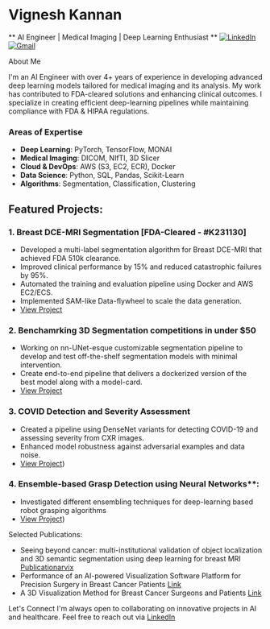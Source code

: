 # Vignesh Kannan
** AI Engineer | Medical Imaging | Deep Learning Enthusiast ** 
[![LinkedIn](https://img.shields.io/badge/LinkedIn-VigneshKannan-blue)](https://www.linkedin.com/in/vigneshkannan/) [![Gmail](https://img.shields.io/badge/Email-gvkannan.work%40gmail.com-red)](mailto:gvkannan.work@gmail.com) 
 
About Me

I'm an AI Engineer with over 4+ years of experience in developing advanced deep learning models tailored for medical imaging and its analysis. My work has contributed to FDA-cleared solutions and enhancing clinical outcomes. I specialize in creating efficient deep-learning pipelines while maintaining compliance with FDA & HIPAA regulations.

### Areas of Expertise
- **Deep Learning**: PyTorch, TensorFlow, MONAI
- **Medical Imaging**: DICOM, NIfTI, 3D Slicer
- **Cloud & DevOps**: AWS (S3, EC2, ECR), Docker
- **Data Science**: Python, SQL, Pandas, Scikit-Learn
- **Algorithms**: Segmentation, Classification, Clustering

## Featured Projects:
### 1. **Breast DCE-MRI Segmentation [FDA-Cleared - #K231130]**
- Developed a multi-label segmentation algorithm for Breast DCE-MRI that achieved FDA 510k clearance.
- Improved clinical performance by 15% and reduced catastrophic failures by 95%.
- Automated the training and evaluation pipeline using Docker and AWS EC2/ECS.
- Implemented SAM-like Data-flywheel to scale the data generation.
- [View Project](#https://simbiosys.com/tumorsight-plan/)

### 2. **Benchamrking 3D Segmentation competitions in under $50**
- Working on nn-UNet-esque customizable segmentation pipeline to develop and test off-the-shelf segmentation models with minimal intervention.
- Create end-to-end pipeline that delivers a dockerized version of the best model along with a model-card.
- [View Project](#[https://simbiosys.com/tumorsight-plan/](https://github.com/gvkannan-explore/AbdomenCT_Seg))

### 3. **COVID Detection and Severity Assessment**
- Created a pipeline using DenseNet variants for detecting COVID-19 and assessing severity from CXR images.
- Enhanced model robustness against adversarial examples and data noise.
- [View Project](#https://github.com/gvigkannan/COVID_CXR))

### 4. Ensemble-based Grasp Detection using Neural Networks**: 
- Investigated different ensembling techniques for deep-learning based robot grasping algorithms
- [View Project](#https://github.com/gvigkannan/Stacking_Cornell/tree/main))



Selected Publications:
* Seeing beyond cancer: multi-institutional validation of object localization and 3D semantic segmentation using deep learning for breast MRI [Publication](#https://journals.spiedigitallibrary.org/conference-proceedings-of-spie/12927/129270H/Seeing-beyond-cancer--multi-institutional-validation-of-object-localization/10.1117/12.3009341.short)[arvix](#https://arxiv.org/abs/2311.16213)
* Performance of an AI-powered Visualization Software Platform for Precision Surgery in Breast Cancer Patients [Link](https://ascopubs.org/doi/10.1200/JCO.2024.42.16_suppl.e12618)
* A 3D Visualization Method for Breast Cancer Surgeons and Patients [Link](#https://aacrjournals.org/cancerres/article/83/5_Supplement/P4-02-29/717901/Abstract-P4-02-29-A-3D-Visualization-Method-for)

Let's Connect
I'm always open to collaborating on innovative projects in AI and healthcare. Feel free to reach out via [LinkedIn](#https://www.linkedin.com/in/vignesh-k-622127117/)
